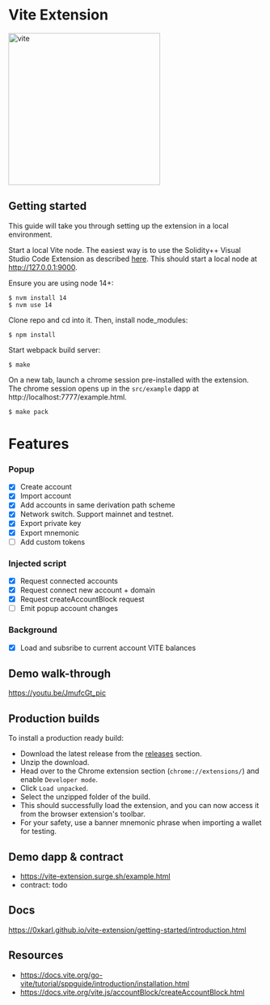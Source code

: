 # Vite Extension

<div>
    <img src="https://vite-extension.surge.sh/screenshot.png" alt="vite" width=300 />
</div>

## Getting started

This guide will take you through setting up the extension in a local environment.

Start a local Vite node. The easiest way is to use the Solidity++ Visual Studio Code Extension as described [here](https://docs.vite.org/go-vite/tutorial/sppguide/introduction/installation.html#installing-the-visual-studio-code-extension). This should start a local node at http://127.0.0.1:9000.

Ensure you are using node 14+:

    $ nvm install 14
    $ nvm use 14

Clone repo and cd into it. Then, install node_modules:

    $ npm install

Start webpack build server:

    $ make

On a new tab, launch a chrome session pre-installed with the extension. The chrome session opens up in the `src/example` dapp at http://localhost:7777/example.html.

    $ make pack

# Features

### Popup

- [x] Create account
- [x] Import account
- [x] Add accounts in same derivation path scheme
- [x] Network switch. Support mainnet and testnet.
- [x] Export private key
- [x] Export mnemonic
- [ ] Add custom tokens

### Injected script

- [x] Request connected accounts
- [x] Request connect new account + domain
- [x] Request createAccountBlock request
- [ ] Emit popup account changes

### Background

- [x] Load and subsribe to current account VITE balances

## Demo walk-through

https://youtu.be/JmufcGt_pic

## Production builds

To install a production ready build:
- Download the latest release from the [releases](https://github.com/0xkarl/vite-extension/releases) section. 
- Unzip the download.
- Head over to the Chrome extension section (`chrome://extensions/`) and enable `Developer mode`.
- Click `Load unpacked`.
- Select the unzipped folder of the build.
- This should successfully load the extension, and you can now access it from the browser extension's toolbar.
- For your safety, use a banner mnemonic phrase when importing a wallet for testing.

## Demo dapp & contract

- https://vite-extension.surge.sh/example.html
- contract: todo
## Docs

https://0xkarl.github.io/vite-extension/getting-started/introduction.html

## Resources

- https://docs.vite.org/go-vite/tutorial/sppguide/introduction/installation.html
- https://docs.vite.org/vite.js/accountBlock/createAccountBlock.html
